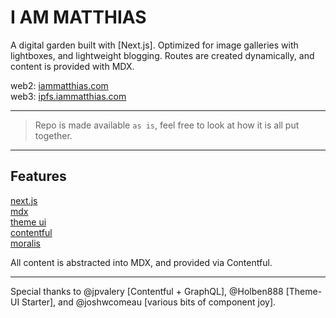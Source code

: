 # I AM MATTHIAS

A digital garden built with [Next.js]. Optimized for image galleries with lightboxes, and lightweight blogging. Routes are created dynamically, and content is provided with MDX. 

web2: [iammatthias.com](iammatthias.com)  
web3: [ipfs.iammatthias.com](ipfs.iammatthias.com)

--- 

> Repo is made available `as is`, feel free to look at how it is all put together.

---

## Features 

[next.js](https://nextjs.org)  
[mdx](https://mdxjs.com)  
[theme ui](https://theme-ui.com)  
[contentful](https://www.contentful.com)  
[moralis](http://moralis.io)

All content is abstracted into MDX, and provided via Contentful. 

--- 

Special thanks to @jpvalery [Contentful + GraphQL], @Holben888 [Theme-UI Starter], and @joshwcomeau [various bits of component joy]. 
